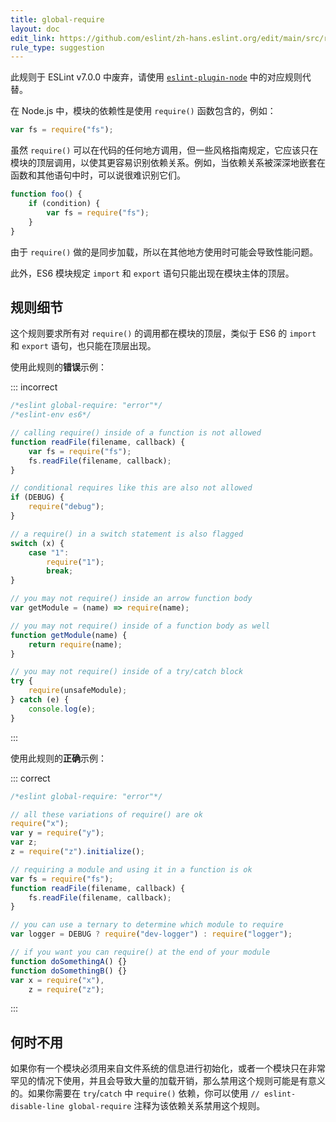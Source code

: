 ```yaml
---
title: global-require
layout: doc
edit_link: https://github.com/eslint/zh-hans.eslint.org/edit/main/src/rules/global-require.md
rule_type: suggestion
---
```


此规则于 ESLint v7.0.0 中废弃，请使用 [`eslint-plugin-node`](https://github.com/mysticatea/eslint-plugin-node) 中的对应规则代替。

在 Node.js 中，模块的依赖性是使用 `require()` 函数包含的，例如：

```js
var fs = require("fs");
```

虽然 `require()` 可以在代码的任何地方调用，但一些风格指南规定，它应该只在模块的顶层调用，以使其更容易识别依赖关系。例如，当依赖关系被深深地嵌套在函数和其他语句中时，可以说很难识别它们。

```js
function foo() {
    if (condition) {
        var fs = require("fs");
    }
}
```

由于 `require()` 做的是同步加载，所以在其他地方使用时可能会导致性能问题。

此外，ES6 模块规定 `import` 和 `export` 语句只能出现在模块主体的顶层。

## 规则细节

这个规则要求所有对 `require()` 的调用都在模块的顶层，类似于 ES6 的 `import` 和 `export` 语句，也只能在顶层出现。

使用此规则的**错误**示例：

::: incorrect

```js
/*eslint global-require: "error"*/
/*eslint-env es6*/

// calling require() inside of a function is not allowed
function readFile(filename, callback) {
    var fs = require("fs");
    fs.readFile(filename, callback);
}

// conditional requires like this are also not allowed
if (DEBUG) {
    require("debug");
}

// a require() in a switch statement is also flagged
switch (x) {
    case "1":
        require("1");
        break;
}

// you may not require() inside an arrow function body
var getModule = (name) => require(name);

// you may not require() inside of a function body as well
function getModule(name) {
    return require(name);
}

// you may not require() inside of a try/catch block
try {
    require(unsafeModule);
} catch (e) {
    console.log(e);
}
```

:::

使用此规则的**正确**示例：

::: correct

```js
/*eslint global-require: "error"*/

// all these variations of require() are ok
require("x");
var y = require("y");
var z;
z = require("z").initialize();

// requiring a module and using it in a function is ok
var fs = require("fs");
function readFile(filename, callback) {
    fs.readFile(filename, callback);
}

// you can use a ternary to determine which module to require
var logger = DEBUG ? require("dev-logger") : require("logger");

// if you want you can require() at the end of your module
function doSomethingA() {}
function doSomethingB() {}
var x = require("x"),
    z = require("z");
```

:::

## 何时不用

如果你有一个模块必须用来自文件系统的信息进行初始化，或者一个模块只在非常罕见的情况下使用，并且会导致大量的加载开销，那么禁用这个规则可能是有意义的。如果你需要在 `try`/`catch` 中  `require()` 依赖，你可以使用 `// eslint-disable-line global-require` 注释为该依赖关系禁用这个规则。
